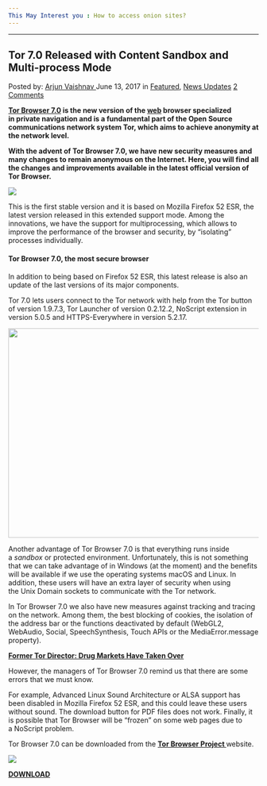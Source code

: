 ```yaml
---
This May Interest you : How to access onion sites?
---
```

---
Tor 7.0 Released with Content Sandbox and Multi-process Mode
---
<article class="post-listing post-20584 post type-post status-publish format-standard has-post-thumbnail hentry  tag-2802 tag-content tag-download tag-mode tag-multiprocess tag-released tag-sandbox tag-tor">
    <div class="post-inner">
        <span>Posted by: <a href="https://www.deepdotweb.com/author/arjunvaishnav/" title="">Arjun Vaishnav </a></span>
    <span>June 13, 2017</span>
    <span>in <a href="https://www.deepdotweb.com/category/deepdot-news/" rel="category tag">Featured</a>, <a href="https://www.deepdotweb.com/category/news-updates/" rel="category tag">News Updates</a></span>
    <span><a href="https://www.deepdotweb.com/2017/06/13/tor-7-0-released-content-sandbox-multi-process-mode/#comments">2 Comments</a></span>
    </p>
    <div class="clear"></div>
    <div class="entry">
    <p><a id="post-20584-_gjdgxs"></a><a href="https://www.torproject.org/projects/torbrowser.html.en"><strong>Tor Browser 7.0</strong></a><strong> is the new version of the </strong><a href="http://www.muycomputer.com/2014/10/31/tor-browser-bundle/"><strong>web</strong></a><strong> browser specialized in private navigation and is a fundamental part of the Open Source communications network system Tor, which aims to achieve anonymity at the network level.</strong></p>
    <p><strong>With the advent of Tor Browser 7.0, we have new security measures and many changes to remain anonymous on the Internet. Here, you will find all the changes and improvements available in the latest official version of Tor Browser.</strong></p>
    <p><img class="wp-image-20585 aligncenter" src="https://www.deepdotweb.com/wp-content/uploads/2017/06/word-image-60.jpeg" srcset="https://www.deepdotweb.com/wp-content/uploads/2017/06/word-image-60.jpeg 817w, https://www.deepdotweb.com/wp-content/uploads/2017/06/word-image-60-300x163.jpeg 300w" sizes="(max-width: 817px) 100vw, 817px" /></p>
    <p>This is the first stable version and it is based on Mozilla Firefox 52 ESR, the latest version released in this extended support mode. Among the innovations, we have the support for multiprocessing, which allows to improve the performance of the browser and security, by &#8220;isolating&#8221; processes individually.</p>
    <h4><strong>Tor Browser 7.0, the most secure browser </strong></h4>
    <p>In addition to being based on Firefox 52 ESR, this latest release is also an update of the last versions of its major components.</p>
    <p>Tor 7.0 lets users connect to the Tor network with help from the Tor button of version 1.9.7.3, Tor Launcher of version 0.2.12.2, NoScript extension in version 5.0.5 and HTTPS-Everywhere in version 5.2.17.</p>
    <p><img class="wp-image-20586 aligncenter" src="https://www.deepdotweb.com/wp-content/uploads/2017/06/word-image-61.jpeg" width="709" height="422" srcset="https://www.deepdotweb.com/wp-content/uploads/2017/06/word-image-61.jpeg 989w, https://www.deepdotweb.com/wp-content/uploads/2017/06/word-image-61-300x179.jpeg 300w" sizes="(max-width: 709px) 100vw, 709px" /></p>
    <p>Another advantage of Tor Browser 7.0 is that everything runs inside a <em>sandbox</em> or protected environment. Unfortunately, this is not something that we can take advantage of in Windows (at the moment) and the benefits will be available if we use the operating systems macOS and Linux. In addition, these users will have an extra layer of security when using the Unix Domain sockets to communicate with the Tor network.</p>
    <p>In Tor Browser 7.0 we also have new measures against tracking and tracing on the network. Among them, the best blocking of cookies, the isolation of the address bar or the functions deactivated by default (WebGL2, WebAudio, Social, SpeechSynthesis, Touch APIs or the MediaError.message property).</p>
    <p><a href="https://www.deepdotweb.com/2017/06/07/former-tor-director-drug-markets-taken/"><strong>Former Tor Director: Drug Markets Have Taken Over</strong></a></p>
    <p>However, the managers of Tor Browser 7.0 remind us that there are some errors that we must know.</p>
    <p>For example, Advanced Linux Sound Architecture or ALSA support has been disabled in Mozilla Firefox 52 ESR, and this could leave these users without sound. The download button for PDF files does not work. Finally, it is possible that Tor Browser will be &#8220;frozen&#8221; on some web pages due to a NoScript problem.</p>
    <p>Tor Browser 7.0 can be downloaded from the <a href="https://www.torproject.org/projects/torbrowser.html.en"><strong>Tor Browser Project </strong></a>website.</p>
    <p><img class="wp-image-20587 aligncenter" src="https://www.deepdotweb.com/wp-content/uploads/2017/06/word-image-62.jpeg" srcset="https://www.deepdotweb.com/wp-content/uploads/2017/06/word-image-62.jpeg 701w, https://www.deepdotweb.com/wp-content/uploads/2017/06/word-image-62-300x191.jpeg 300w" sizes="(max-width: 701px) 100vw, 701px" /></p>
    <p><a href="https://www.torproject.org/projects/torbrowser.html.en"><strong>DOWNLOAD</strong></a></p>
    </div>
    <span style="display:none"><a href="https://www.deepdotweb.com/tag/70/" rel="tag">70</a> <a href="https://www.deepdotweb.com/tag/content/" rel="tag">content</a> <a href="https://www.deepdotweb.com/tag/download/" rel="tag">download</a> <a href="https://www.deepdotweb.com/tag/mode/" rel="tag">mode</a> <a href="https://www.deepdotweb.com/tag/multiprocess/" rel="tag">multiprocess</a> <a href="https://www.deepdotweb.com/tag/released/" rel="tag">released</a> <a href="https://www.deepdotweb.com/tag/sandbox/" rel="tag">sandbox</a> <a href="https://www.deepdotweb.com/tag/tor/" rel="tag">tor</a></span> <span style="display:none" class="updated">2017-06-13</span>
    <div style="display:none" class="vcard author" itemprop="author" itemscope itemtype="http://schema.org/Person"><strong class="fn" itemprop="name"><a href="https://www.deepdotweb.com/author/arjunvaishnav/" title="Posts by Arjun Vaishnav" rel="author">Arjun Vaishnav</a></strong></div>
    </div>
</article>

